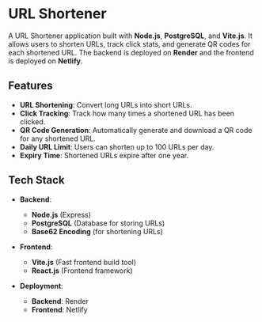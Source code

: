 # URL Shortener

A URL Shortener application built with **Node.js**, **PostgreSQL**, and **Vite.js**. It allows users to shorten URLs, track click stats, and generate QR codes for each shortened URL. The backend is deployed on **Render** and the frontend is deployed on **Netlify**.

## Features

- **URL Shortening**: Convert long URLs into short URLs.
- **Click Tracking**: Track how many times a shortened URL has been clicked.
- **QR Code Generation**: Automatically generate and download a QR code for any shortened URL.
- **Daily URL Limit**: Users can shorten up to 100 URLs per day.
- **Expiry Time**: Shortened URLs expire after one year.

## Tech Stack

- **Backend**:
  - **Node.js** (Express)
  - **PostgreSQL** (Database for storing URLs)
  - **Base62 Encoding** (for shortening URLs)

- **Frontend**:
  - **Vite.js** (Fast frontend build tool)
  - **React.js** (Frontend framework)

- **Deployment**:
  - **Backend**: Render
  - **Frontend**: Netlify
